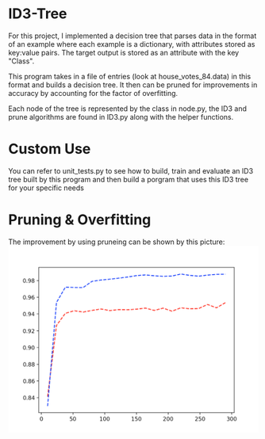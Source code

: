 # ID3-Tree

For this project, I implemented a decision tree that parses data in the format of an example where each example is
a dictionary, with attributes stored as key:value pairs. The target output is stored as an attribute with the key "Class". 

This program takes in a file of entries (look at house_votes_84.data) in this format and builds a decision tree. It then can be pruned for improvements in accuracy by accounting for the factor of overfitting. 

Each node of the tree is represented by the class in node.py, the ID3 and prune algorithms are found in ID3.py along with the helper functions. 


# Custom Use 
You can refer to unit_tests.py to see how to build, train and evaluate an ID3 tree built by this program and then build a porgram that uses this ID3 tree for your specific needs


# Pruning & Overfitting 
The improvement by using pruneing can be shown by this picture: 
![alt tag](https://github.com/dwallach1/ID3-Tree/blob/master/Screen%20Shot%202017-04-13%20at%205.50.08%20PM.png)


